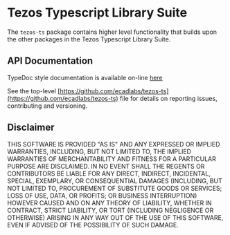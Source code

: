 # Tezos Typescript Library Suite

The `tezos-ts` package contains higher level functionality that builds upon the other packages in the Tezos Typescript Library Suite.

## API Documentation

TypeDoc style documentation is available on-line [here](https://ecadlabs.github.io/tezos-ts/typedoc/modules/_tezos_ts_tezos_ts.html)

See the top-level [https://github.com/ecadlabs/tezos-ts](https://github.com/ecadlabs/tezos-ts) file for details on reporting issues, contributing and versioning.

## Disclaimer

THIS SOFTWARE IS PROVIDED "AS IS" AND ANY EXPRESSED OR IMPLIED WARRANTIES, INCLUDING, BUT NOT LIMITED TO, THE IMPLIED WARRANTIES OF MERCHANTABILITY AND FITNESS FOR A PARTICULAR PURPOSE ARE DISCLAIMED. IN NO EVENT SHALL THE REGENTS OR CONTRIBUTORS BE LIABLE FOR ANY DIRECT, INDIRECT, INCIDENTAL, SPECIAL, EXEMPLARY, OR CONSEQUENTIAL DAMAGES (INCLUDING, BUT NOT LIMITED TO, PROCUREMENT OF SUBSTITUTE GOODS OR SERVICES; LOSS OF USE, DATA, OR PROFITS; OR BUSINESS INTERRUPTION) HOWEVER CAUSED AND ON ANY THEORY OF LIABILITY, WHETHER IN CONTRACT, STRICT LIABILITY, OR TORT (INCLUDING NEGLIGENCE OR OTHERWISE) ARISING IN ANY WAY OUT OF THE USE OF THIS SOFTWARE, EVEN IF ADVISED OF THE POSSIBILITY OF SUCH DAMAGE.
